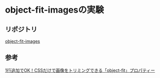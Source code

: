 # object-fit-imagesの実験

## リポジトリ
[object-fit-images](https://github.com/bfred-it/object-fit-images)

## 参考
[1行追加でOK！CSSだけで画像をトリミングできる「object-fit」プロパティー](https://www.webcreatorbox.com/tech/object-fit)
